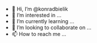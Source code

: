 - 👋 Hi, I’m @konradbielik
- 👀 I’m interested in ...
- 🌱 I’m currently learning ...
- 💞️ I’m looking to collaborate on ...
- 📫 How to reach me ...

<!---
konradbielik/konradbielik is a ✨ special ✨ repository because its `README.md` (this file) appears on your GitHub profile.
You can click the Preview link to take a look at your changes.
--->
